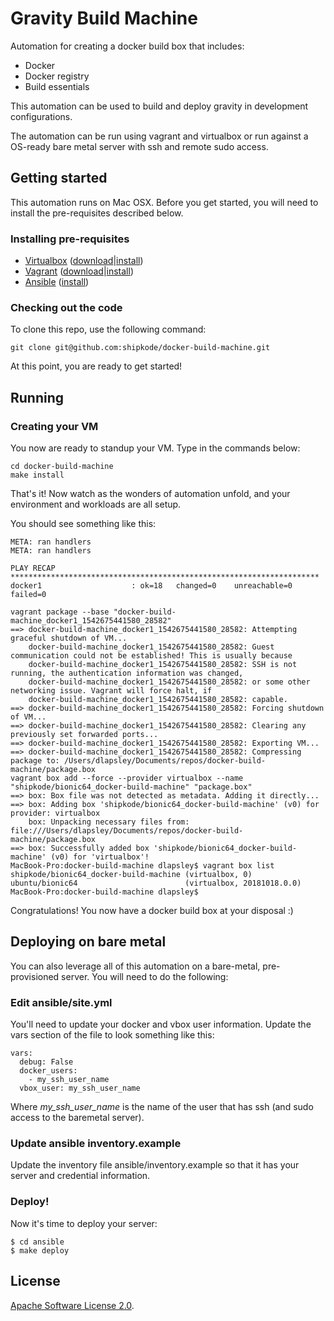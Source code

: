 # Gravity Build Machine

Automation for creating a docker build box that includes:

* Docker
* Docker registry
* Build essentials

This automation can be used to build and deploy gravity in
development configurations.

The automation can be run using vagrant and virtualbox or
run against a OS-ready bare metal server with ssh and remote sudo
access.

## Getting started

This automation runs on Mac OSX. Before you get started, you will need to
install the pre-requisites described below.

### Installing pre-requisites

* [Virtualbox](https://www.virtualbox.org/) ([download](https://www.virtualbox.org/wiki/Downloads)|[install](https://www.virtualbox.org/manual/ch02.html#idm861))
* [Vagrant](https://www.vagrantup.com) ([download](https://www.vagrantup.com/downloads.html)|[install](https://www.vagrantup.com/docs/installation/))
* [Ansible](https://www.ansible.com/) ([install](https://docs.ansible.com/ansible/latest/installation_guide/intro_installation.html))

### Checking out the code

To clone this repo, use the following command:

    git clone git@github.com:shipkode/docker-build-machine.git

At this point, you are ready to get started!

## Running

### Creating your VM

You now are ready to standup your VM. Type in the commands below:

    cd docker-build-machine
    make install

That's it! Now watch as the wonders of automation unfold, and your
environment and workloads are all setup.

You should see something like this:

    META: ran handlers
    META: ran handlers

    PLAY RECAP *********************************************************************
    docker1                    : ok=18   changed=0    unreachable=0    failed=0

    vagrant package --base "docker-build-machine_docker1_1542675441580_28582"
    ==> docker-build-machine_docker1_1542675441580_28582: Attempting graceful shutdown of VM...
        docker-build-machine_docker1_1542675441580_28582: Guest communication could not be established! This is usually because
        docker-build-machine_docker1_1542675441580_28582: SSH is not running, the authentication information was changed,
        docker-build-machine_docker1_1542675441580_28582: or some other networking issue. Vagrant will force halt, if
        docker-build-machine_docker1_1542675441580_28582: capable.
    ==> docker-build-machine_docker1_1542675441580_28582: Forcing shutdown of VM...
    ==> docker-build-machine_docker1_1542675441580_28582: Clearing any previously set forwarded ports...
    ==> docker-build-machine_docker1_1542675441580_28582: Exporting VM...
    ==> docker-build-machine_docker1_1542675441580_28582: Compressing package to: /Users/dlapsley/Documents/repos/docker-build-machine/package.box
    vagrant box add --force --provider virtualbox --name "shipkode/bionic64_docker-build-machine" "package.box"
    ==> box: Box file was not detected as metadata. Adding it directly...
    ==> box: Adding box 'shipkode/bionic64_docker-build-machine' (v0) for provider: virtualbox
        box: Unpacking necessary files from: file:///Users/dlapsley/Documents/repos/docker-build-machine/package.box
    ==> box: Successfully added box 'shipkode/bionic64_docker-build-machine' (v0) for 'virtualbox'!
    MacBook-Pro:docker-build-machine dlapsley$ vagrant box list
    shipkode/bionic64_docker-build-machine (virtualbox, 0)
    ubuntu/bionic64                        (virtualbox, 20181018.0.0)
    MacBook-Pro:docker-build-machine dlapsley$

Congratulations! You now have a docker build box at your disposal :)

## Deploying on bare metal

You can also leverage all of this automation on a bare-metal, pre-provisioned
server. You will need to do the following:

### Edit ansible/site.yml

You'll need to update your docker and vbox user information. Update the 
vars section of the file to look something like this:

    vars:
      debug: False
      docker_users:
        - my_ssh_user_name
      vbox_user: my_ssh_user_name

Where *my_ssh_user_name* is the name of the user that has ssh (and sudo
access to the baremetal server).

### Update ansible inventory.example

Update the inventory file ansible/inventory.example so that it has your server
and credential information.

### Deploy!

Now it's time to deploy your server:

    $ cd ansible
    $ make deploy

## License

[Apache Software License 2.0](https://www.apache.org/licenses/LICENSE-2.0).
